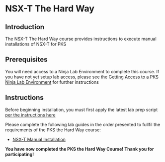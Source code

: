 # NSX-T The Hard Way

## Introduction

The NSX-T The Hard Way course provides instructions to execute manual installations of NSX-T for PKS

## Prerequisites

You will need access to a Ninja Lab Environment to complete this course. If you have not yet setup lab access, please see the [Getting Access to a PKS Ninja Lab Environment](../GetLabAccess-LA8528/readme.md) for further instructions

## Instructions

Before beginning installation, you must first apply the latest lab prep script [per the instructions here](https://github.com/CNA-Tech/PKS-Ninja/tree/master/Staging/Labrary/Microlabs/NinjaLabPrepScript-CI4231.md)

Please complete the following lab guides in the order presented to fullfil the requirements of the PKS the Hard Way course:

- [NSX-T Manual Installation](https://github.com/CNA-Tech/PKS-Ninja/tree/master/LabGuides/NsxtManualInstall-IN1497)

**You have now completed the PKS the Hard Way Course! Thank you for participating!**
